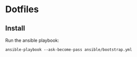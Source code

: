 # Dotfiles


## Install
Run the ansible playbook:
```
ansible-playbook --ask-become-pass ansible/bootstrap.yml
```

